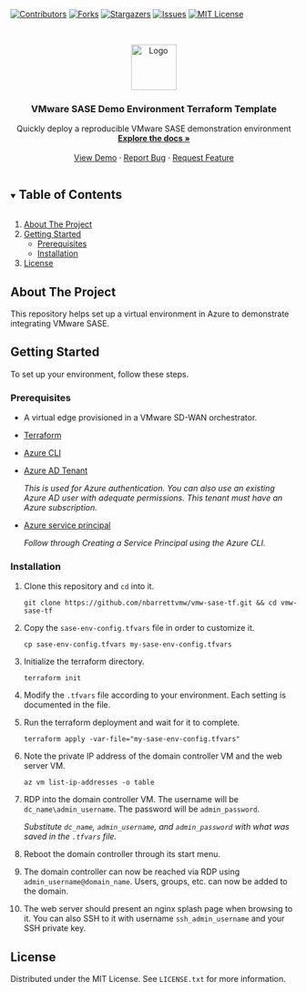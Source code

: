 <!--
*** Thanks for checking out the Best-README-Template. If you have a suggestion
*** that would make this better, please fork the repo and create a pull request
*** or simply open an issue with the tag "enhancement".
*** Thanks again! Now go create something AMAZING! :D
***
***
***
*** To avoid retyping too much info. Do a search and replace for the following:
*** nbarrettvmw, vmw-sase-tf, twitter_handle, email, project_title, project_description
-->



<!-- PROJECT SHIELDS -->
<!--
*** I'm using markdown "reference style" links for readability.
*** Reference links are enclosed in brackets [ ] instead of parentheses ( ).
*** See the bottom of this document for the declaration of the reference variables
*** for contributors-url, forks-url, etc. This is an optional, concise syntax you may use.
*** https://www.markdownguide.org/basic-syntax/#reference-style-links
-->
[![Contributors][contributors-shield]][contributors-url]
[![Forks][forks-shield]][forks-url]
[![Stargazers][stars-shield]][stars-url]
[![Issues][issues-shield]][issues-url]
[![MIT License][license-shield]][license-url]

<!-- PROJECT LOGO -->
<br />
<p align="center">
  <a href="https://github.com/nbarrettvmw/vmw-sase-tf">
    <img src="images/logo.png" alt="Logo" width="80" height="80">
  </a>

  <h3 align="center">VMware SASE Demo Environment Terraform Template</h3>

  <p align="center">
    Quickly deploy a reproducible VMware SASE demonstration environment
    <br />
    <a href="https://github.com/nbarrettvmw/vmw-sase-tf"><strong>Explore the docs »</strong></a>
    <br />
    <br />
    <a href="https://github.com/nbarrettvmw/vmw-sase-tf">View Demo</a>
    ·
    <a href="https://github.com/nbarrettvmw/vmw-sase-tf/issues">Report Bug</a>
    ·
    <a href="https://github.com/nbarrettvmw/vmw-sase-tf/issues">Request Feature</a>
  </p>
</p>



<!-- TABLE OF CONTENTS -->
<details open="open">
  <summary><h2 style="display: inline-block">Table of Contents</h2></summary>
  <ol>
    <li>
      <a href="#about-the-project">About The Project</a>
    </li>
    <li>
      <a href="#getting-started">Getting Started</a>
      <ul>
        <li><a href="#prerequisites">Prerequisites</a></li>
        <li><a href="#installation">Installation</a></li>
      </ul>
    </li>
    <li><a href="#license">License</a></li>
  </ol>
</details>

<!-- ABOUT THE PROJECT -->
## About The Project

<!-- 
[![Product Name Screen Shot][product-screenshot]](https://github.com/nbarrettvmw/vmw-sase-tf)
-->

This repository helps set up a virtual environment in Azure to demonstrate integrating VMware
SASE.

<!-- GETTING STARTED -->
## Getting Started

To set up your environment, follow these steps.

### Prerequisites

* A virtual edge provisioned in a VMware SD-WAN orchestrator.
* [Terraform](https://www.terraform.io/downloads.html)
* [Azure CLI](https://docs.microsoft.com/en-us/cli/azure/install-azure-cli)
* [Azure AD Tenant](https://docs.microsoft.com/en-us/azure/active-directory/develop/quickstart-create-new-tenant)
    
    *This is used for Azure authentication. You can also use an existing Azure AD user with adequate permissions. This tenant must have an Azure subscription.*
* [Azure service principal](https://registry.terraform.io/providers/hashicorp/azurerm/latest/docs/guides/service_principal_client_secret#creating-a-service-principal-using-the-azure-cli)
    
    *Follow through Creating a Service Principal using the Azure CLI.*

### Installation

1. Clone this repository and `cd` into it.

    `git clone https://github.com/nbarrettvmw/vmw-sase-tf.git && cd vmw-sase-tf`
2. Copy the `sase-env-config.tfvars` file in order to customize it.

    `cp sase-env-config.tfvars my-sase-env-config.tfvars`
3. Initialize the terraform directory.

    `terraform init`
4. Modify the `.tfvars` file according to your environment. Each setting is documented in the file.
5. Run the terraform deployment and wait for it to complete.

    `terraform apply -var-file="my-sase-env-config.tfvars"`
6. Note the private IP address of the domain controller VM and the web server VM.

    `az vm list-ip-addresses -o table`
7. RDP into the domain controller VM. The username will be `dc_name\admin_username`. The password will be `admin_password`.

    *Substitute `dc_name`, `admin_username`, and `admin_password` with what was saved in the `.tfvars` file.*
8. Reboot the domain controller through its start menu.
9. The domain controller can now be reached via RDP using `admin_username@domain_name`. Users, groups, etc. can now be added to the domain.
10. The web server should present an nginx splash page when browsing to it. You can also SSH to it with username `ssh_admin_username` and your SSH private key.

<!-- LICENSE -->
## License

Distributed under the MIT License. See `LICENSE.txt` for more information.

<!-- MARKDOWN LINKS & IMAGES -->
<!-- https://www.markdownguide.org/basic-syntax/#reference-style-links -->
[contributors-shield]: https://img.shields.io/github/contributors/nbarrettvmw/repo.svg?style=for-the-badge
[contributors-url]: https://github.com/nbarrettvmw/vmw-sase-tf/graphs/contributors
[forks-shield]: https://img.shields.io/github/forks/nbarrettvmw/repo.svg?style=for-the-badge
[forks-url]: https://github.com/nbarrettvmw/vmw-sase-tf/network/members
[stars-shield]: https://img.shields.io/github/stars/nbarrettvmw/repo.svg?style=for-the-badge
[stars-url]: https://github.com/nbarrettvmw/vmw-sase-tf/stargazers
[issues-shield]: https://img.shields.io/github/issues/nbarrettvmw/repo.svg?style=for-the-badge
[issues-url]: https://github.com/nbarrettvmw/vmw-sase-tf/issues
[license-shield]: https://img.shields.io/github/license/nbarrettvmw/repo.svg?style=for-the-badge
[license-url]: https://github.com/nbarrettvmw/vmw-sase-tf/blob/master/LICENSE.txt
[product-screenshot]: images/screenshot.png

